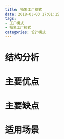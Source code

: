 ```yaml
---
title: 抽象工厂模式
date: 2018-01-03 17:01:15
tags:
- 工厂模式
- 抽象工厂模式
categories: 设计模式
---
```

# 结构分析
# 主要优点
# 主要缺点
# 适用场景